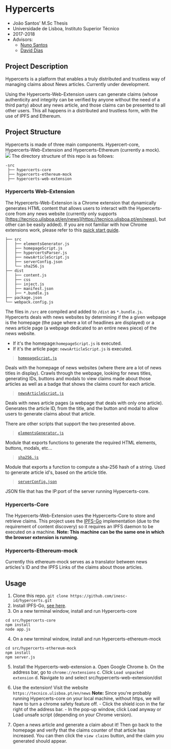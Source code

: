 # Hypercerts

- João Santos' M.Sc Thesis
- Universidade de Lisboa, Instituto Superior Técnico
- 2017-2018
- Advisors: 
  - [Nuno Santos](http://www.gsd.inesc-id.pt/~nsantos/)
  - [David Dias](http://daviddias.me/)

## Project Description

Hypercerts is a platform that enables a truly distributed and trustless way of managing claims about News articles.
Currently under development.

Using the Hypercerts-Web-Extension users can generate claims  (whose authenticity and integrity can be verified by anyone without the need of a third party) about any news article, and those claims can be presented to all other users. This all happens in a distributed and trustless form, with the use of IPFS and Ethereum.

## Project Structure
Hypercerts is made of three main components. Hypercert-core, Hypercerts-Web-Extension and Hypercerts-Ethereum (currently a mock).
![](https://github.com/inesc-id/hypercerts-pm/blob/master/images/hc-arch.jpg?raw=true)
The directory structure of this repo is as follows:
```
-src
 ├── hypercerts-core
 ├── hypercerts-ethereum-mock
 ├── hypercerts-web-extension
 ```
### Hypercerts Web-Extension
The Hypercerts-Web-Extension is a Chrome extension that dynamically generates HTML content that allows users to interact with the Hypercerts-core from any news website (currently only supports [https://tecnico.ulisboa.pt/en/news](https://tecnico.ulisboa.pt/en/news), but other can be easily added).
If you are not familiar with how Chrome extensions work, please refer to this [quick start guide](https://developer.chrome.com/extensions/getstarted).
```
├── src
│   ├── elementsGenerator.js
│   ├── homepageScript.js
│   ├── hypercertsParser.js
│   ├── newsArticleScript.js
│   ├── serverConfig.json
│   └── sha256.js
├── dist
│   ├── content.js
│   ├── css
│   ├── inject.js
│   ├── manifest.json
│   ├── *.bundle.js
├── package.json
└── webpack.config.js
```

The files in `/src` are compiled and added to `/dist` as `*.bundle.js`.
Hypercerts deals with news websites by determining if the a given webpage is the homepage (the page where a lot of headlines are displayed) or a news article page (a webpage dedicated to an entire news piece) of the news website. 
- If it's the homepage:`homepageScript.js` is executed.
- If it's the article page: `newsArticleScript.js` is executed. 
 
> [`homepageScript.js`](https://github.com/inesc-id/hypercerts/blob/weekly-goals-build-extension/src/hypercerts-web-extension/src/homepageScript.js)

Deals with the homepage of news websites (where there are a lot of news titles in display). Crawls through the webpage, looking for news titles, generating IDs, buttons and modals to view claims made about those articles as well as a badge that shows the claims count for each article. 

> [`newsArticleScript.js`](https://github.com/inesc-id/hypercerts/blob/weekly-goals-build-extension/src/hypercerts-web-extension/src/newsArticleScript.js)

Deals with news article pages (a webpage that deals with only one article). Generates the article ID, from the title, and the button and modal to allow users to generate claims about that article.

There are other scripts that support the two presented above.
> [`elementsGenerator.js`](https://github.com/inesc-id/hypercerts/blob/weekly-goals-build-extension/src/hypercerts-web-extension/src/elementsGenerator.js)

Module that exports functions to generate the required HTML elements, buttons, modals, etc...

> [`sha256.js`](https://github.com/inesc-id/hypercerts/blob/weekly-goals-build-extension/src/hypercerts-web-extension/src/sha256.js)

Module that exports a function to compute a sha-256 hash of a string. Used to generate article id's, based on the article title.

> [`serverConfig.json`](https://github.com/inesc-id/hypercerts/blob/weekly-goals-build-extension/src/hypercerts-web-extension/src/serverConfig.json)

JSON file that has the IP:port of the server running Hypercerts-core.

### Hypercerts-Core

The Hypercerts-Web-Extension uses the Hypercerts-Core to store and retrieve claims.
This project uses the [IPFS-Go](https://github.com/ipfs/go-ipfs) implementation (due to the requirement of content discovery) so it requires an IPFS daemon to be executed on a machine. 
**Note: This machine can be the same one in which the browser extension is running.**

### Hypercerts-Ethereum-mock
Currently this ethereum-mock serves as a translator between news articles's ID and the IPFS Links of the claims about those articles.

## Usage
1. Clone this repo.
`git clone https://github.com/inesc-id/hypercerts.git` 
2. Install IPFS-Go, [see here](https://github.com/ipfs/go-ipfs#install).
3. On a new terminal window, install and run Hypercerts-core
```
cd src/hypercerts-core
npm install
node app.js
```
4. On a new terminal window, install and run Hypercerts-ethereum-mock
```
cd src/hypercerts-ethereum-mock
npm install
npm server.js
```
5. Install the Hypercerts-web-extension
    a. Open Google Chrome
    b. On the address bar, go to `chrome://extensions`
    c. Click `Load unpacked extension`
    d. Navigate to and select src/hypercerts-web-extension/dist

6. Use the extension! Visit the website `https://tecnico.ulisboa.pt/en/news`
**Note:** Since you're probably running Hypercerts-core on your local machine, without https, we will have to turn a chrome safety feature off.
            - Click the shield icon in the far right of the address bar.
            - In the pop-up window, click Load anyway or Load unsafe script (depending on your Chrome version).

7. Open a news article and generate a claim about it! Then go back to the homepage and verify that the claims counter of that article has increased. You can then click the `view claims` button, and the claim you generated should appear.
